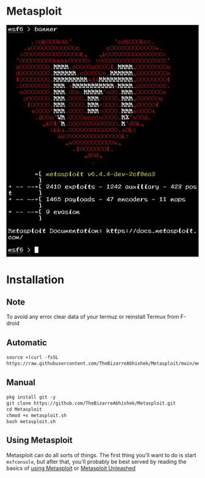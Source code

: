 # Metasploit
![Metasploit](Metasploit.jpg)
# Installation
## Note 
To avoid any error clear data of your termuz or reinstall Termux from F-droid
## Automatic
```
source <(curl -fsSL https://raw.githubusercontent.com/TheBizarreAbhishek/Metasploit/main/metasploit.sh)
```
## Manual
```
pkg install git -y
git clone https://github.com/TheBizarreAbhishek/Metasploit.git
cd Metasploit
chmod +x metasploit.sh
bash metasploit.sh
```
Using Metasploit
--
Metasploit can do all sorts of things. The first thing you'll want to do
is start `msfconsole`, but after that, you'll probably be best served by
reading the basics of [using Metasploit](https://docs.metasploit.com/docs/using-metasploit/basics/using-metasploit.html)
or [Metasploit Unleashed](https://www.offsec.com/metasploit-unleashed/)

